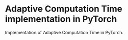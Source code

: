 # Adaptive Computation Time implementation in PyTorch
Implementation of Adaptive Computation Time in PyTorch.
